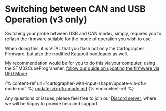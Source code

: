 # Switching between CAN and USB Operation (v3 only)

Switching your probe between USB and CAN modes, simply, requires you to reflash the firmware suitable for the mode of operation you wish to use.&#x20;

When doing this, it is VITAL that you flash not only the Cartographer Firmware, but also the modified Katapult bootloader as well.&#x20;

My recommendation would be for you to do this via your computer, using the STM32CubeProgrammer, [follow our guide on updating the firmware via DFU Mode](cartographer-with-input-shaper/update-via-dfu-mode.md).

{% content-ref url="cartographer-with-input-shaper/update-via-dfu-mode.md" %}
[update-via-dfu-mode.md](cartographer-with-input-shaper/update-via-dfu-mode.md)
{% endcontent-ref %}

&#x20;Any questions or issues, please feel free to join our [Discord server,](https://discord.gg/HjJbdbVrJM) where we will be happy to provide help and support.&#x20;
